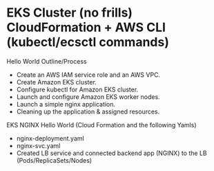 # EKS Cluster (no frills) CloudFormation + AWS CLI (kubectl/ecsctl commands)

Hello World Outline/Process

- Create an AWS IAM service role and an AWS VPC.
- Create Amazon EKS cluster.
 - Configure kubectl for Amazon EKS cluster.
  - Launch and configure Amazon EKS worker nodes.
  - Launch a simple nginx application.
  - Cleaning up the application & assigned resources.
 
 
EKS NGINX Hello World (Cloud Formation and the following Yamls)
 -  nginx-deployment.yaml
 -  nginx-svc.yaml
 - Created LB service and connected backend app (NGINX) to the LB (Pods/ReplicaSets/Nodes)

 
 
